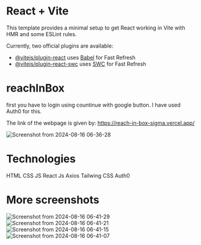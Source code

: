 # React + Vite

This template provides a minimal setup to get React working in Vite with HMR and some ESLint rules.

Currently, two official plugins are available:

- [@vitejs/plugin-react](https://github.com/vitejs/vite-plugin-react/blob/main/packages/plugin-react/README.md) uses [Babel](https://babeljs.io/) for Fast Refresh
- [@vitejs/plugin-react-swc](https://github.com/vitejs/vite-plugin-react-swc) uses [SWC](https://swc.rs/) for Fast Refresh
# reachInBox
first you have to login using countinue with google button. I have used Auth0 for this.

The link of the webpage is given by: 
https://reach-in-box-sigma.vercel.app/

![Screenshot from 2024-08-16 06-36-28](https://github.com/user-attachments/assets/3b52924a-dfe9-4764-8698-f6c3d5ed6c6e)

# Technologies
HTML
CSS
JS
React Js
Axios
Tailwing CSS
Auth0
# More screenshots


![Screenshot from 2024-08-16 06-41-29](https://github.com/user-attachments/assets/1d98562b-89b7-48e2-bf8c-80d2f4f27775)
![Screenshot from 2024-08-16 06-41-21](https://github.com/user-attachments/assets/6b90a9de-c131-4a00-9777-095205c570c5)
![Screenshot from 2024-08-16 06-41-15](https://github.com/user-attachments/assets/8f65da04-a868-43ce-a25c-4a03031a28e7)
![Screenshot from 2024-08-16 06-41-07](https://github.com/user-attachments/assets/35167758-93ee-4eca-bd06-2da4a72deb34)

